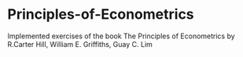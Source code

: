 # Principles-of-Econometrics
Implemented exercises of the book The Principles of Econometrics by R.Carter Hill, William E. Griffiths, Guay C. Lim
